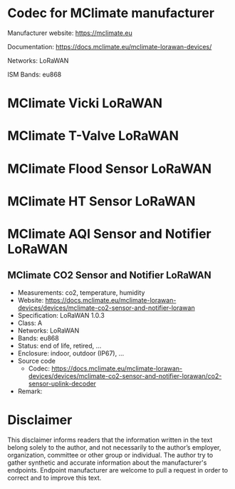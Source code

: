 # Codec for MClimate manufacturer

Manufacturer website: https://mclimate.eu

Documentation: https://docs.mclimate.eu/mclimate-lorawan-devices/

Networks: LoRaWAN

ISM Bands: eu868

# MClimate Vicki LoRaWAN
# MClimate T-Valve LoRaWAN
# MClimate Flood Sensor LoRaWAN
# MClimate HT Sensor LoRaWAN
# MClimate AQI Sensor and Notifier LoRaWAN


## MClimate CO2 Sensor and Notifier LoRaWAN
* Measurements: co2, temperature, humidity
* Website: https://docs.mclimate.eu/mclimate-lorawan-devices/devices/mclimate-co2-sensor-and-notifier-lorawan
* Specification: LoRaWAN 1.0.3
* Class: A
* Networks: LoRaWAN
* Bands: eu868
* Status: end of life, retired, ...
* Enclosure: indoor, outdoor (IP67), ...
* Source code
    * Codec: https://docs.mclimate.eu/mclimate-lorawan-devices/devices/mclimate-co2-sensor-and-notifier-lorawan/co2-sensor-uplink-decoder
* Remark:

# Disclaimer
This disclaimer informs readers that the information written in the text belong solely to the author, and not necessarily to the author’s employer, organization, committee or other group or individual. The author try to gather synthetic and accurate information about the manufacturer's endpoints. Endpoint manufacturer are welcome to pull a request in order to correct and to improve this text.

